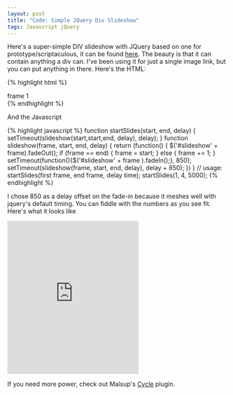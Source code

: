 ```yaml
---
layout: post
title: "Code: Simple JQuery Div Slideshow"
tags: Javascript jQuery
---
```


Here's a super-simple DIV slideshow with JQuery based on one for prototype/scriptaculous, it can be found <a href="http://snippets.dzone.com/posts/show/1068">here</a>. The beauty is that it can contain anything 
a div can. I've been using it for just a single image link, but you can put anything in there. Here's the HTML:

{% highlight html %}
    <div id="slideshow1" class="slide">
        <div>frame 1</div>
    </div>
    <div id="slideshow2" class="slide" style="display: none">
        <div>frame 2</div>
    </div>
    <div id="slideshow3" class="slide" style="display: none">
        <div>frame 3</div>
    </div>
    <div id="slideshow4" class="slide" style="display: none">
        <div>frame 4</div>
    </div>
{% endhighlight %}

And the Javascript

{% highlight javascript %}
    function startSlides(start, end, delay) {
        setTimeout(slideshow(start,start,end, delay), delay);
    }
    function slideshow(frame, start, end, delay) {
        return (function() {
        $('#slideshow' + frame).fadeOut();
        if (frame == end) { frame = start; } else { frame += 1; }
        setTimeout(function(){$('#slideshow' + frame ).fadeIn();}, 850);
        setTimeout(slideshow(frame, start, end, delay), delay + 850);
    })
    }
    // usage: startSlides(first frame, end frame, delay time);
    startSlides(1, 4, 5000);
{% endhighlight %}

I chose 850 as a delay offset on the fade-in because it meshes well with jquery's default timing.
You can fiddle with the numbers as you see fit. Here's what it looks like

<iframe height="350" src="http://jsfiddle.net/JKirchartz/CcWgv/embedded/result,css/" allowfullscreen="allowfullscreen" frameborder="0"></iframe>

If you need more power, check out Malsup's [Cycle](http://www.malsup.com/jquery/cycle/) plugin.

